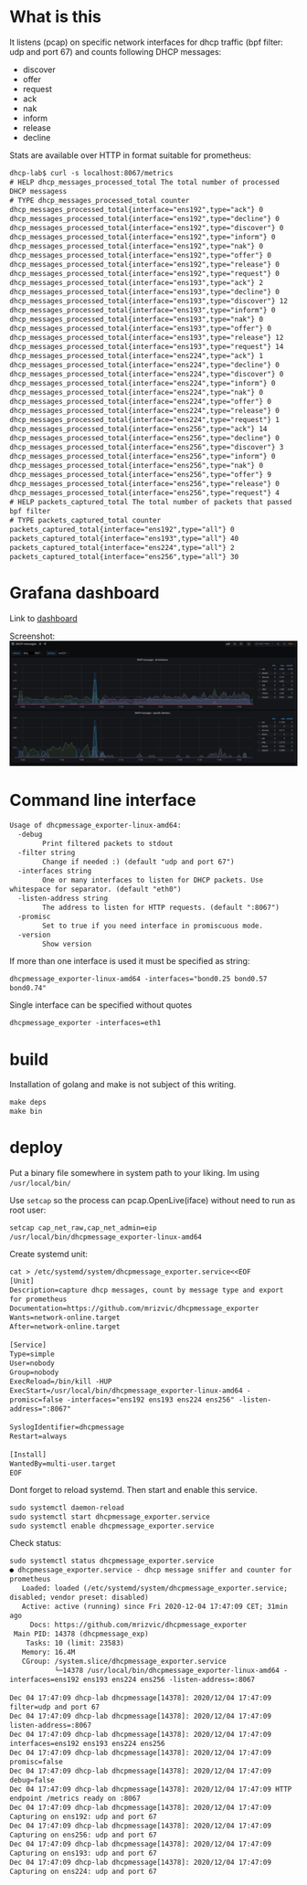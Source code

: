 # What is this
It listens (pcap) on specific network interfaces for dhcp traffic (bpf filter: udp and port 67) and counts following DHCP messages:
- discover
- offer
- request
- ack
- nak
- inform
- release
- decline

Stats are available over HTTP in format suitable for prometheus:

```
dhcp-lab$ curl -s localhost:8067/metrics
# HELP dhcp_messages_processed_total The total number of processed DHCP messagess
# TYPE dhcp_messages_processed_total counter
dhcp_messages_processed_total{interface="ens192",type="ack"} 0
dhcp_messages_processed_total{interface="ens192",type="decline"} 0
dhcp_messages_processed_total{interface="ens192",type="discover"} 0
dhcp_messages_processed_total{interface="ens192",type="inform"} 0
dhcp_messages_processed_total{interface="ens192",type="nak"} 0
dhcp_messages_processed_total{interface="ens192",type="offer"} 0
dhcp_messages_processed_total{interface="ens192",type="release"} 0
dhcp_messages_processed_total{interface="ens192",type="request"} 0
dhcp_messages_processed_total{interface="ens193",type="ack"} 2
dhcp_messages_processed_total{interface="ens193",type="decline"} 0
dhcp_messages_processed_total{interface="ens193",type="discover"} 12
dhcp_messages_processed_total{interface="ens193",type="inform"} 0
dhcp_messages_processed_total{interface="ens193",type="nak"} 0
dhcp_messages_processed_total{interface="ens193",type="offer"} 0
dhcp_messages_processed_total{interface="ens193",type="release"} 12
dhcp_messages_processed_total{interface="ens193",type="request"} 14
dhcp_messages_processed_total{interface="ens224",type="ack"} 1
dhcp_messages_processed_total{interface="ens224",type="decline"} 0
dhcp_messages_processed_total{interface="ens224",type="discover"} 0
dhcp_messages_processed_total{interface="ens224",type="inform"} 0
dhcp_messages_processed_total{interface="ens224",type="nak"} 0
dhcp_messages_processed_total{interface="ens224",type="offer"} 0
dhcp_messages_processed_total{interface="ens224",type="release"} 0
dhcp_messages_processed_total{interface="ens224",type="request"} 1
dhcp_messages_processed_total{interface="ens256",type="ack"} 14
dhcp_messages_processed_total{interface="ens256",type="decline"} 0
dhcp_messages_processed_total{interface="ens256",type="discover"} 3
dhcp_messages_processed_total{interface="ens256",type="inform"} 0
dhcp_messages_processed_total{interface="ens256",type="nak"} 0
dhcp_messages_processed_total{interface="ens256",type="offer"} 9
dhcp_messages_processed_total{interface="ens256",type="release"} 0
dhcp_messages_processed_total{interface="ens256",type="request"} 4
# HELP packets_captured_total The total number of packets that passed bpf filter
# TYPE packets_captured_total counter
packets_captured_total{interface="ens192",type="all"} 0
packets_captured_total{interface="ens193",type="all"} 40
packets_captured_total{interface="ens224",type="all"} 2
packets_captured_total{interface="ens256",type="all"} 30
```

# Grafana dashboard

Link to [dashboard](https://grafana.com/grafana/dashboards/13513)

Screenshot:
![screenshot](https://github.com/mrizvic/dhcpmessage_exporter/blob/main/grafana-dhcpmessages-dashboard.png)


# Command line interface

```
Usage of dhcpmessage_exporter-linux-amd64:
  -debug
        Print filtered packets to stdout
  -filter string
        Change if needed :) (default "udp and port 67")
  -interfaces string
        One or many interfaces to listen for DHCP packets. Use whitespace for separator. (default "eth0")
  -listen-address string
        The address to listen for HTTP requests. (default ":8067")
  -promisc
        Set to true if you need interface in promiscuous mode.
  -version
        Show version
```
If more than one interface is used it must be specified as string:
```
dhcpmessage_exporter-linux-amd64 -interfaces="bond0.25 bond0.57 bond0.74"
```

Single interface can be specified without quotes
```
dhcpmessage_exporter -interfaces=eth1
```


# build

Installation of golang and make is not subject of this writing.

```
make deps
make bin
```

# deploy

Put a binary file somewhere in system path to your liking. Im using `/usr/local/bin/`

Use `setcap` so the process can pcap.OpenLive(iface) without need to run as root user:
```
setcap cap_net_raw,cap_net_admin=eip /usr/local/bin/dhcpmessage_exporter-linux-amd64
```

Create  systemd unit:

```
cat > /etc/systemd/system/dhcpmessage_exporter.service<<EOF
[Unit]                             
Description=capture dhcp messages, count by message type and export for prometheus
Documentation=https://github.com/mrizvic/dhcpmessage_exporter
Wants=network-online.target
After=network-online.target

[Service]
Type=simple
User=nobody
Group=nobody
ExecReload=/bin/kill -HUP 
ExecStart=/usr/local/bin/dhcpmessage_exporter-linux-amd64 -promisc=false -interfaces="ens192 ens193 ens224 ens256" -listen-address=":8067"

SyslogIdentifier=dhcpmessage
Restart=always

[Install]
WantedBy=multi-user.target
EOF
```
Dont forget to reload systemd. Then start and enable this service.

```
sudo systemctl daemon-reload
sudo systemctl start dhcpmessage_exporter.service
sudo systemctl enable dhcpmessage_exporter.service
```

Check status:
```
sudo systemctl status dhcpmessage_exporter.service
● dhcpmessage_exporter.service - dhcp message sniffer and counter for prometheus
   Loaded: loaded (/etc/systemd/system/dhcpmessage_exporter.service; disabled; vendor preset: disabled)
   Active: active (running) since Fri 2020-12-04 17:47:09 CET; 31min ago
     Docs: https://github.com/mrizvic/dhcpmessage_exporter
 Main PID: 14378 (dhcpmessage_exp)
    Tasks: 10 (limit: 23583)
   Memory: 16.4M
   CGroup: /system.slice/dhcpmessage_exporter.service
           └─14378 /usr/local/bin/dhcpmessage_exporter-linux-amd64 -interfaces=ens192 ens193 ens224 ens256 -listen-address=:8067

Dec 04 17:47:09 dhcp-lab dhcpmessage[14378]: 2020/12/04 17:47:09 filter=udp and port 67
Dec 04 17:47:09 dhcp-lab dhcpmessage[14378]: 2020/12/04 17:47:09 listen-address=:8067
Dec 04 17:47:09 dhcp-lab dhcpmessage[14378]: 2020/12/04 17:47:09 interfaces=ens192 ens193 ens224 ens256
Dec 04 17:47:09 dhcp-lab dhcpmessage[14378]: 2020/12/04 17:47:09 promisc=false
Dec 04 17:47:09 dhcp-lab dhcpmessage[14378]: 2020/12/04 17:47:09 debug=false
Dec 04 17:47:09 dhcp-lab dhcpmessage[14378]: 2020/12/04 17:47:09 HTTP endpoint /metrics ready on :8067
Dec 04 17:47:09 dhcp-lab dhcpmessage[14378]: 2020/12/04 17:47:09 Capturing on ens192: udp and port 67
Dec 04 17:47:09 dhcp-lab dhcpmessage[14378]: 2020/12/04 17:47:09 Capturing on ens256: udp and port 67
Dec 04 17:47:09 dhcp-lab dhcpmessage[14378]: 2020/12/04 17:47:09 Capturing on ens193: udp and port 67
Dec 04 17:47:09 dhcp-lab dhcpmessage[14378]: 2020/12/04 17:47:09 Capturing on ens224: udp and port 67
```

